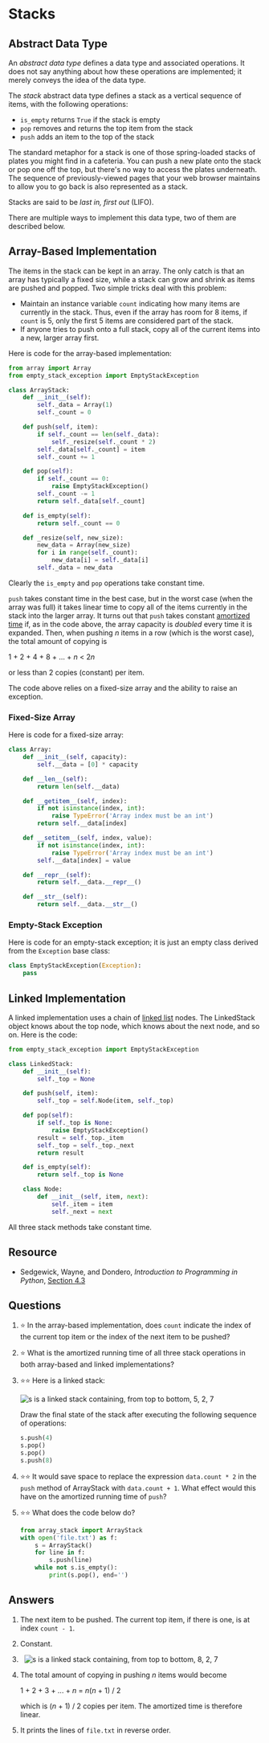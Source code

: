# Stacks
## Abstract Data Type
An *abstract data type* defines a data type and associated operations. It does not say anything about how these operations are implemented; it merely conveys the idea of the data type.

The *stack* abstract data type defines a stack as a vertical sequence of items, with the following operations:

- `is_empty` returns `True` if the stack is empty
- `pop` removes and returns the top item from the stack
- `push` adds an item to the top of the stack

The standard metaphor for a stack is one of those spring-loaded stacks of plates you might find in a cafeteria. You can push a new plate onto the stack or pop one off the top, but there's no way to access the plates underneath. The sequence of previously-viewed pages that your web browser maintains to allow you to go back is also represented as a stack.

Stacks are said to be *last in, first out* (LIFO).

There are multiple ways to implement this data type, two of them are described below.

## Array-Based Implementation
The items in the stack can be kept in an array. The only catch is that an array has typically a fixed size, while a stack can grow and shrink as items are pushed and popped. Two simple tricks deal with this problem:

- Maintain an instance variable `count` indicating how many items are currently in the stack. Thus, even if the array has room for 8 items, if `count` is 5, only the first 5 items are considered part of the stack.
- If anyone tries to push onto a full stack, copy all of the current items into a new, larger array first.

Here is code for the array-based implementation:

```python
from array import Array
from empty_stack_exception import EmptyStackException

class ArrayStack:
    def __init__(self):
        self._data = Array(1)
        self._count = 0

    def push(self, item):
        if self._count == len(self._data):
            self._resize(self._count * 2)
        self._data[self._count] = item
        self._count += 1

    def pop(self):
        if self._count == 0:
            raise EmptyStackException()
        self._count -= 1
        return self._data[self._count]

    def is_empty(self):
        return self._count == 0

    def _resize(self, new_size):
        new_data = Array(new_size)
        for i in range(self._count):
            new_data[i] = self._data[i]
        self._data = new_data
```

Clearly the `is_empty` and `pop` operations take constant time.

`push` takes constant time in the best case, but in the worst case (when the array was full) it takes linear time to copy all of the items currently in the stack into the larger array. It turns out that `push` takes constant [amortized time](../algorithms/analysis.md#best-case-average-worst-case-and-amortized-analysis) if, as in the code above, the array capacity is *doubled* every time it is expanded. Then, when pushing *n* items in a row (which is the worst case), the total amount of copying is

1 + 2 + 4 + 8 + ... + *n* < 2*n*

or less than 2 copies (constant) per item.

The code above relies on a fixed-size array and the ability to raise an exception.

### Fixed-Size Array
Here is code for a fixed-size array:

```python
class Array:
    def __init__(self, capacity):
        self.__data = [0] * capacity

    def __len__(self):
        return len(self.__data)

    def __getitem__(self, index):
        if not isinstance(index, int):
            raise TypeError('Array index must be an int')
        return self.__data[index]

    def __setitem__(self, index, value):
        if not isinstance(index, int):
            raise TypeError('Array index must be an int')
        self.__data[index] = value

    def __repr__(self):
        return self.__data.__repr__()

    def __str__(self):
        return self.__data.__str__()
```

### Empty-Stack Exception
Here is code for an empty-stack exception; it is just an empty class derived from the `Exception` base class:

```python
class EmptyStackException(Exception):
    pass
```

## Linked Implementation
A linked implementation uses a chain of [linked list](linked_lists.md) nodes. The LinkedStack object knows about the top node, which knows about the next node, and so on. Here is the code:

```python
from empty_stack_exception import EmptyStackException

class LinkedStack:
    def __init__(self):
        self._top = None

    def push(self, item):
        self._top = self.Node(item, self._top)

    def pop(self):
        if self._top is None:
            raise EmptyStackException()
        result = self._top._item
        self._top = self._top._next
        return result

    def is_empty(self):
        return self._top is None

    class Node:
        def __init__(self, item, next):
            self._item = item
            self._next = next
```

All three stack methods take constant time.

## Resource
- Sedgewick, Wayne, and Dondero, *Introduction to Programming in Python*, [Section 4.3](https://introcs.cs.princeton.edu/python/43stack/)

## Questions
1. :star: In the array-based implementation, does `count` indicate the index of the current top item or the index of the next item to be pushed?
1. :star: What is the amortized running time of all three stack operations in both array-based and linked implementations?
1. :star::star: Here is a linked stack:

    ![s is a linked stack containing, from top to bottom, 5, 2, 7](linked_stack_example.svg)
    
    Draw the final state of the stack after executing the following sequence of operations:
    ```python
    s.push(4)
    s.pop()
    s.pop()
    s.push(8)
    ```
1. :star::star: It would save space to replace the expression `data.count * 2` in the `push` method of ArrayStack with `data.count + 1`. What effect would this have on the amortized running time of `push`?
1. :star::star: What does the code below do?
    ```python
    from array_stack import ArrayStack
    with open('file.txt') as f:
        s = ArrayStack()
        for line in f:
            s.push(line)
        while not s.is_empty():
            print(s.pop(), end='')
    ```

## Answers
1. The next item to be pushed. The current top item, if there is one, is at index `count - 1`.
1. Constant.
1. &nbsp;
    ![s is a linked stack containing, from top to bottom, 8, 2, 7](linked_stack_after.svg)
1. The total amount of copying in pushing *n* items would become

    1 + 2 + 3 + ... + *n* = *n*(*n* + 1) / 2
    
    which is (*n* + 1) / 2 copies per item. The amortized time is therefore linear.
1. It prints the lines of `file.txt` in reverse order.
